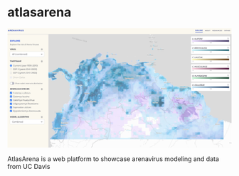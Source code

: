 # atlasarena

![image](/images/mainpage.jpg)

AtlasArena is a web platform to showcase arenavirus modeling and data from UC Davis
